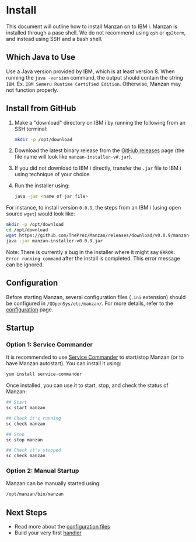 # Install

This document will outline how to install Manzan on to IBM i. Manzan is installed through a pase shell. We do not recommend using `qsh` or `qp2term`, and instead using SSH and a bash shell.

## Which Java to Use

Use a Java version provided by IBM, which is at least version 8. When running the `java -version` command, the output should contain the string `IBM`. Ex. `IBM Semeru Runtime Certified Edition`. Otherwise, Manzan may not function properly.

## Install from GitHub

1. Make a "download" directory on IBM i by running the following from an SSH terminal:

    ```sh
    mkdir -p /opt/download
    ```

2. Download the latest binary release from the [GitHub releases](https://github.com/ThePrez/Manzan/releases) page (the file name will look like `manzan-installer-v#.jar`).

3. If you did not download to IBM i directly, transfer the `.jar` file to IBM i using technique of your choice.

4. Run the installer using:

    ```sh
    java -jar <name of jar file>
    ```

For instance, to install version `0.0.9`, the steps from an IBM i (using open source `wget`) would look like:

```bash
mkdir -p /opt/download
cd /opt/download
wget https://github.com/ThePrez/Manzan/releases/download/v0.0.9/manzan-installer-v0.0.9.jar
java -jar manzan-installer-v0.0.9.jar
```

Note: There is currently a bug in the installer where it might say `ERROR: Error running command` after the install is completed.
This error message can be ignored.

## Configuration

Before starting Manzan, several configuration files (`.ini` extension) should be configured in `/QOpenSys/etc/manzan/`. For more details, refer to the [configuration](/config/index.md) page.

## Startup

### Option 1: Service Commander

It is recommended to use [Service Commander](https://theprez.github.io/ServiceCommander-IBMi/#service-commander-for-ibm-i) to start/stop Manzan (or to have Manzan autostart). You can install it using:

```sh
yum install service-commander
```

Once installed, you can use it to start, stop, and check the status of Manzan:

```sh
## Start
sc start manzan

## Check it's running
sc check manzan

## Stop
sc stop manzan

## Check it's stopped
sc check manzan
```

### Option 2: Manual Startup

Manzan can be manually started using:

```sh
/opt/manzan/bin/manzan
```

## Next Steps

* Read more about the [configuration files](/config/index.md)
* Build your very first [handler](config/examples/file.md)